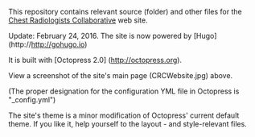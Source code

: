 This repository contains relevant source (folder) and other files for the [Chest Radiologists Collaborative](http://chestradiologists.org) web site.

Update: February 24, 2016. The site is now powered by [Hugo] (http://http://gohugo.io)

It is built with [Octopress 2.0] (http://octopress.org).

View a screenshot of the site's main page (CRCWebsite.jpg) above.

(The proper designation for the configuration YML file in Octopress is "_config.yml")

The site's theme is a minor modification of Octopress' current default theme. If you like it, help yourself to the layout - and style-relevant files.


